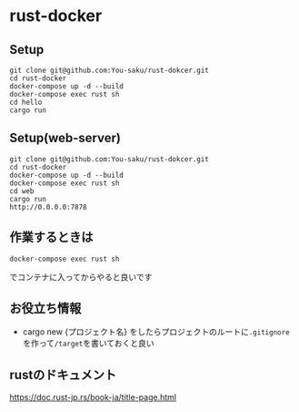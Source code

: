# rust-docker

## Setup

```
git clone git@github.com:You-saku/rust-dokcer.git
cd rust-docker
docker-compose up -d --build
docker-compose exec rust sh 
cd hello
cargo run
```

## Setup(web-server)
```
git clone git@github.com:You-saku/rust-dokcer.git
cd rust-docker
docker-compose up -d --build
docker-compose exec rust sh 
cd web
cargo run
http://0.0.0.0:7878
```

## 作業するときは

```
docker-compose exec rust sh 
```
でコンテナに入ってからやると良いです

## お役立ち情報
* cargo new {プロジェクト名} をしたらプロジェクトのルートに```.gitignore```を作って```/target```を書いておくと良い

## rustのドキュメント
https://doc.rust-jp.rs/book-ja/title-page.html